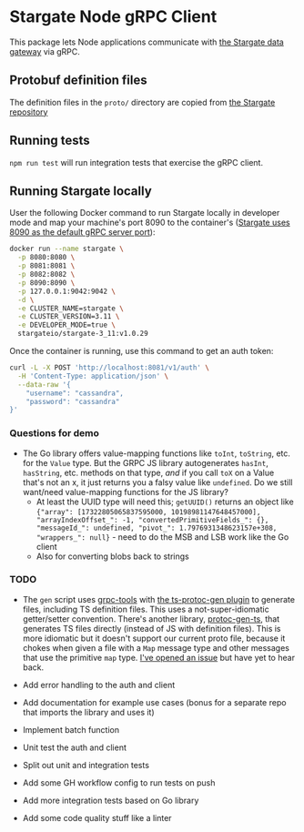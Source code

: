 # Stargate Node gRPC Client

This package lets Node applications communicate with [the Stargate data gateway](https://stargate.io/) via gRPC.

## Protobuf definition files

The definition files in the `proto/` directory are copied from [the Stargate repository](https://github.com/stargate/stargate/tree/master/grpc-proto/proto)

## Running tests

`npm run test` will run integration tests that exercise the gRPC client.

## Running Stargate locally

User the following Docker command to run Stargate locally in developer mode and map your machine's port 8090 to the container's ([Stargate uses 8090 as the default gRPC server port](https://github.com/stargate/stargate/blob/master/grpc/src/main/java/io/stargate/grpc/impl/GrpcImpl.java#L64)):

```bash
docker run --name stargate \
  -p 8080:8080 \
  -p 8081:8081 \
  -p 8082:8082 \
  -p 8090:8090 \
  -p 127.0.0.1:9042:9042 \
  -d \
  -e CLUSTER_NAME=stargate \
  -e CLUSTER_VERSION=3.11 \
  -e DEVELOPER_MODE=true \
  stargateio/stargate-3_11:v1.0.29
```

Once the container is running, use this command to get an auth token:

```bash
curl -L -X POST 'http://localhost:8081/v1/auth' \
  -H 'Content-Type: application/json' \
  --data-raw '{
    "username": "cassandra",
    "password": "cassandra"
}'
```

### Questions for demo

- The Go library offers value-mapping functions like `toInt`, `toString`, etc. for the `Value` type. But the GRPC JS library autogenerates `hasInt`, `hasString`, etc. methods on that type, _and_ if you call `toX` on a Value that's not an x, it just returns you a falsy value like `undefined`. Do we still want/need value-mapping functions for the JS library?
  - At least the UUID type will need this; `getUUID()` returns an object like `{"array": [17322805065837595000, 10198981147648457000], "arrayIndexOffset_": -1, "convertedPrimitiveFields_": {}, "messageId_": undefined, "pivot_": 1.7976931348623157e+308, "wrappers_": null}` - need to do the MSB and LSB work like the Go client
  - Also for converting blobs back to strings


### TODO

- The `gen` script uses [grpc-tools](https://github.com/grpc/grpc-node/tree/master/packages/grpc-tools) with [the ts-protoc-gen plugin](https://github.com/improbable-eng/ts-protoc-gen) to generate files, including TS definition files. This uses a not-super-idiomatic getter/setter convention. There's another library, [protoc-gen-ts](https://github.com/thesayyn/protoc-gen-ts), that generates TS files directly (instead of JS with definition files). This is more idiomatic but it doesn't support our current proto file, because it chokes when given a file with a `Map` message type and other messages that use the primitive `map` type. [I've opened an issue](https://github.com/thesayyn/protoc-gen-ts/issues/88) but have yet to hear back.
- Add error handling to the auth and client
- Add documentation for example use cases (bonus for a separate repo that imports the library and uses it)

- Implement batch function
- Unit test the auth and client
- Split out unit and integration tests

- Add some GH workflow config to run tests on push


- Add more integration tests based on Go library
- Add some code quality stuff like a linter
